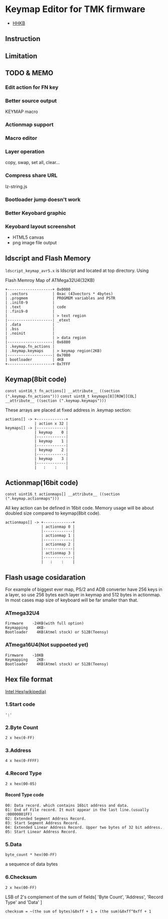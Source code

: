 Keymap Editor for TMK firmware
==============================

- [HHKB](hhkb/index.html)


Instruction
-----------


Limitation
----------


TODO & MEMO
------------
### Edit action for FN key
### Better source output
KEYMAP macro
### Actionmap support
### Macro editor
### Layer operation
copy, swap, set all, clear...
### Compress share URL
lz-string.js

### Bootloader jump doesn't work
### Better Keyobard graphic
### Keyobard layout screenshot
- HTML5 canvas
- png image file output


ldscript and Flash Memory
-------------------------
`ldscript_keymap_avr5.x` is ldscript and located at top directory. Using 

Flash Memroy Map of ATMega32U4(32KB)

    +--------------------+ 0x0000
    | .vectors           | 0xac (43vectors * 4bytes)
    | .progmem           | PROGMEM variables and PSTR
    | .init0-9           |
    | .text              | code
    | .fini9-0           |
    |                    | > text region
    |--------------------| _etext
    | .data              |
    | .bss               |
    | .noinit            |
    |                    | > data region
    |--------------------| 0x6800
    | .keymap.fn_actions |
    | .keymap.keymaps    | > keymap region(2KB)
    |--------------------| 0x7000
    | bootloader         | 4KB
    +--------------------+ 0x7FFF


Keymap(8bit code)
-----------------
`const uint16_t fn_actions[] __attribute__ ((section (".keymap.fn_actions")))`
`const uint8_t keymaps[8][ROW][COL] __attribute__ ((section (".keymap.keymaps")))`

These arrays are placed at fixed address in .keymap section:


    actions[] -> +-------------+
                 | action x 32 |
    keymaps[] -> |-------------|
                 | keymap    0 |
                 |-------------|
                 | keymap    1 |
                 |-------------|
                 | keymap    2 |
                 |-------------|
                 | keymap    3 |
                 |-------------|
                 |   :    :    |



Actionmap(16bit code)
---------------------
`const uint16_t actionmaps[] __attribute__ ((section (".keymap.actionmaps")))`

All key action can be defined in 16bit code. Memory usage will be about doubled size compared to keymap(8bit code).

    actionmaps[] -> +-------------+
                    | actionmap 0 |
                    |-------------|
                    | actionmap 1 |
                    |-------------|
                    | actionmap 2 |
                    |-------------|
                    | actionmap 3 |
                    |-------------|
                    |   :    :    |


Flash usage cosidaration
------------------------
For example of biggest ever map, PS/2 and ADB converter have 256 keys in a layer, so use 256 bytes each layer in keymap and 512 bytes in actionmap.
In most cases map size of keyboard will be far smaller than that.

### ATmega32U4

    Firmware    -24KB(with full option)
    Keymapping    4KB-
    Bootloader    4KB(Atmel stock) or 512B(Teensy)

### ATmega16U4(Not suppoeted yet)

    Firmware    -10KB
    Keymapping    2KB-
    Bootloader    4KB(Atmel stock) or 512B(Teensy)



Hex file format
---------------
[Intel Hex(wikipedia)](http://en.wikipedia.org/wiki/Intel_HEX)

### 1.Start code
    ':'

### 2.Byte Count
    2 x hex(0-FF)

### 3.Address
    4 x hex(0-FFFF)

### 4.Record Type
    2 x hex(00-05)

#### Record Type code
    00: Data record. which contains 16bit address and data.
    01: End of File record. It must appear in the last line.(usually :00000001FF)
    02: Extended Segment Address Record.
    03: Start Segment Address Record.
    04: Extended Linear Address Record. Upper two bytes of 32 bit address.
    05: Start Linear Address Record.

### 5.Data
    byte_count * hex(00-FF)

a sequence of data bytes

### 6.Checksum
    2 x hex(00-FF)

LSB of 2's complement of the sum of fields[ 'Byte Count', 'Address', 'Record Type' and 'Data' ]

`checksum = ~(the sum of bytes)&0xff + 1 = (the sum)&0xff^0xff + 1`

